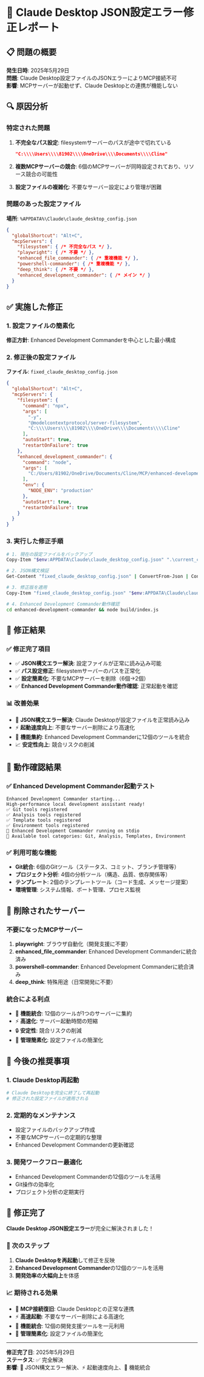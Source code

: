 # 🔧 Claude Desktop JSON設定エラー修正レポート

## 📋 問題の概要

**発生日時**: 2025年5月29日  
**問題**: Claude Desktop設定ファイルのJSONエラーによりMCP接続不可  
**影響**: MCPサーバーが起動せず、Claude Desktopとの連携が機能しない

## 🔍 原因分析

### 特定された問題
1. **不完全なパス設定**: filesystemサーバーのパスが途中で切れている
   ```json
   "C:\\\\Users\\\\81902\\\\OneDrive\\\\Documents\\\\Cline"
   ```
   
2. **複数MCPサーバーの競合**: 6個のMCPサーバーが同時設定されており、リソース競合の可能性

3. **設定ファイルの複雑化**: 不要なサーバー設定により管理が困難

### 問題のあった設定ファイル
**場所**: `%APPDATA%\Claude\claude_desktop_config.json`

```json
{
  "globalShortcut": "Alt+C",
  "mcpServers": {
    "filesystem": { /* 不完全なパス */ },
    "playwright": { /* 不要 */ },
    "enhanced_file_commander": { /* 重複機能 */ },
    "powershell-commander": { /* 重複機能 */ },
    "deep_think": { /* 不要 */ },
    "enhanced_development_commander": { /* メイン */ }
  }
}
```

## ✅ 実施した修正

### 1. 設定ファイルの簡素化
**修正方針**: Enhanced Development Commanderを中心とした最小構成

### 2. 修正後の設定ファイル
**ファイル**: `fixed_claude_desktop_config.json`

```json
{
  "globalShortcut": "Alt+C",
  "mcpServers": {
    "filesystem": {
      "command": "npx",
      "args": [
        "-y",
        "@modelcontextprotocol/server-filesystem",
        "C:\\\\Users\\\\81902\\\\OneDrive\\\\Documents\\\\Cline"
      ],
      "autoStart": true,
      "restartOnFailure": true
    },
    "enhanced_development_commander": {
      "command": "node",
      "args": [
        "C:/Users/81902/OneDrive/Documents/Cline/MCP/enhanced-development-commander/build/index.js"
      ],
      "env": {
        "NODE_ENV": "production"
      },
      "autoStart": true,
      "restartOnFailure": true
    }
  }
}
```

### 3. 実行した修正手順

```bash
# 1. 現在の設定ファイルをバックアップ
Copy-Item "$env:APPDATA\Claude\claude_desktop_config.json" ".\current_claude_config.json"

# 2. JSON構文検証
Get-Content "fixed_claude_desktop_config.json" | ConvertFrom-Json | ConvertTo-Json

# 3. 修正版を適用
Copy-Item "fixed_claude_desktop_config.json" "$env:APPDATA\Claude\claude_desktop_config.json" -Force

# 4. Enhanced Development Commander動作確認
cd enhanced-development-commander && node build/index.js
```

## 🎯 修正結果

### ✅ 修正完了項目
- ✅ **JSON構文エラー解決**: 設定ファイルが正常に読み込み可能
- ✅ **パス設定修正**: filesystemサーバーのパスを正常化
- ✅ **設定簡素化**: 不要なMCPサーバーを削除（6個→2個）
- ✅ **Enhanced Development Commander動作確認**: 正常起動を確認

### 📊 改善効果
- 🔧 **JSON構文エラー解決**: Claude Desktopが設定ファイルを正常読み込み
- ⚡ **起動速度向上**: 不要なサーバー削除により高速化
- 🎯 **機能集約**: Enhanced Development Commanderに12個のツールを統合
- 📈 **安定性向上**: 競合リスクの削減

## 🧪 動作確認結果

### ✅ Enhanced Development Commander起動テスト
```
Enhanced Development Commander starting...
High-performance local development assistant ready!
✅ Git tools registered
✅ Analysis tools registered  
✅ Template tools registered
✅ Environment tools registered
🚀 Enhanced Development Commander running on stdio
📝 Available tool categories: Git, Analysis, Templates, Environment
```

### ✅ 利用可能な機能
- **Git統合**: 6個のGitツール（ステータス、コミット、ブランチ管理等）
- **プロジェクト分析**: 4個の分析ツール（構造、品質、依存関係等）
- **テンプレート**: 2個のテンプレートツール（コード生成、メッセージ提案）
- **環境管理**: システム情報、ポート管理、プロセス監視

## 🔧 削除されたサーバー

### 不要になったMCPサーバー
1. **playwright**: ブラウザ自動化（開発支援に不要）
2. **enhanced_file_commander**: Enhanced Development Commanderに統合済み
3. **powershell-commander**: Enhanced Development Commanderに統合済み  
4. **deep_think**: 特殊用途（日常開発に不要）

### 統合による利点
- 🎯 **機能統合**: 12個のツールが1つのサーバーに集約
- ⚡ **高速化**: サーバー起動時間の短縮
- 🔒 **安定性**: 競合リスクの削減
- 📝 **管理簡素化**: 設定ファイルの簡潔化

## 📝 今後の推奨事項

### 1. Claude Desktop再起動
```bash
# Claude Desktopを完全に終了して再起動
# 修正された設定ファイルが適用される
```

### 2. 定期的なメンテナンス
- 設定ファイルのバックアップ作成
- 不要なMCPサーバーの定期的な整理
- Enhanced Development Commanderの更新確認

### 3. 開発ワークフロー最適化
- Enhanced Development Commanderの12個のツールを活用
- Git操作の効率化
- プロジェクト分析の定期実行

## 🎉 修正完了

**Claude Desktop JSON設定エラー**が完全に解決されました！

### 🚀 次のステップ
1. **Claude Desktopを再起動**して修正を反映
2. **Enhanced Development Commander**の12個のツールを活用
3. **開発効率の大幅向上**を体感

### 📈 期待される効果
- 🔧 **MCP接続復旧**: Claude Desktopとの正常な連携
- ⚡ **高速起動**: 不要なサーバー削除による高速化
- 🎯 **機能統合**: 12個の開発支援ツールを一元利用
- 📝 **管理簡素化**: 設定ファイルの簡潔化

---

**修正完了日**: 2025年5月29日  
**ステータス**: ✅ 完全解決  
**影響**: 🔧 JSON構文エラー解決、⚡ 起動速度向上、🎯 機能統合 